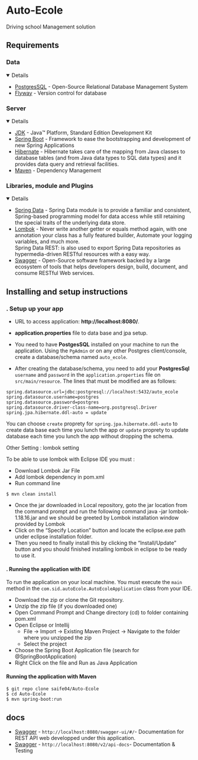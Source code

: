 # Auto-Ecole
Driving school Management solution


## Requirements


### Data

<details open="open">
   <ul>
      <li><a href="https://www.postgresql.org/">PostgresSQL</a> - Open-Source Relational Database Management System</li>
      <li><a href="https://flywaydb.org/">Flyway</a> - Version control for database</li>
   </ul>
</details>

### Server 

<details open="open">
   <ul>
      <li><a href="http://www.oracle.com/technetwork/java/javase/downloads/jdk8-downloads-2133151.html">JDK</a> - Java™ Platform, Standard Edition Development Kit</li>
      <li><a href="https://spring.io/projects/spring-boot">Spring Boot</a> - Framework to ease the bootstrapping and development of new Spring Applications</li>
      <li><a href="https://spring.io/projects/spring-boot">Hibernate</a> - Hibernate takes care of the mapping from Java classes to database tables (and from Java data types to SQL data types) and it provides data query and retrieval facilities.</li>
      <li><a href="https://maven.apache.org/">Maven</a> - Dependency Management</li>
   </ul>
</details>

###  Libraries, module and Plugins

<details open="open">
   <ul>
      <li><a href="https://github.com/ultraq/thymeleaf-layout-dialect">Spring Data</a> - Spring Data module is to provide a familiar and consistent, Spring-based programming model for data access while still retaining the special traits of the underlying data store.</li>
      <li><a href="https://projectlombok.org/">Lombok</a> - Never write another getter or equals method again, with one annotation your class has a fully featured builder,    Automate your logging variables, and much more.</li>
	   Spring Data REST: is also used to export Spring Data repositories as hypermedia-driven RESTful resources with a easy way.
      <li><a href="https://swagger.io/">Swagger</a> - Open-Source software framework backed by a large ecosystem of tools that helps developers design, build, document, and     consume RESTful Web services.</li>
   </ul>
</details>

## Installing and setup instructions


### . Setup up your app
* 	URL to access application: **http://localhost:8080/**.

* **application.properties** file to data base and jpa setup.
* You need to have **PostgesSQL** installed on your machine to run the application. Using the `PgAdmin` or on any other Postgres client/console, create a database/schema named `auto_ecole`.
* After creating the database/schema, you need to add your **PostgresSql** `username` and `password` in the `application.properties` file on `src/main/resource`. The lines that must be modified are as follows:

```properties
spring.datasource.url=jdbc:postgresql://localhost:5432/auto_ecole
spring.datasource.username=postgres
spring.datasource.password=postgres
spring.datasource.driver-class-name=org.postgresql.Driver
spring.jpa.hibernate.ddl-auto = update
``` 

You can choose `create` proprety for `spring.jpa.hibernate.ddl-auto` to create data base each time you lunch the app or `update` proprety to update database each time you lunch the app without dropping the schema.

Other Setting : lombok setting

To be able to use lombok with Eclipse IDE you must :
* Download Lombok Jar File
* Add lombok dependency in pom.xml
* Run command line

 ```shell 
 $ mvn clean install
 ```
* Once the jar downloaded in Local repository, goto the jar location from the command prompt and run the following command java -jar lombok-1.18.16.jar and we should be greeted by Lombok installation window provided by Lombok
*  Click on the “Specify Location” button and locate the eclipse.exe path under eclipse installation folder.
*  Then you need to finally install this by clicking the “Install/Update” button and you should finished installing lombok in eclipse to be ready to use it.



#### . Running the application with IDE

To run the application on your local machine. You must execute the `main` method in the `com.sid.autoEcole.AutoEcoleApplication` class from your IDE.

* 	Download the zip or clone the Git repository.
* 	Unzip the zip file (if you downloaded one)
* 	Open Command Prompt and Change directory (cd) to folder containing pom.xml
* 	Open Eclipse or Intellij
	* File -> Import -> Existing Maven Project -> Navigate to the folder where you unzipped the zip
	* Select the project
* 	Choose the Spring Boot Application file (search for @SpringBootApplication)
* 	Right Click on the file and Run as Java Application

#### Running the application with Maven


```shell
$ git repo clone saife04/Auto-Ecole
$ cd Auto-Ecole
$ mvn spring-boot:run
```


## docs


 * 	[Swagger](http://localhost:8080/swagger-ui/#/) - `http://localhost:8080/swagger-ui/#/`- Documentation for REST API web developped under this application.
 * 	[Swagger](http://localhost:8080/v2/api-docs) - `http://localhost:8080/v2/api-docs`- Documentation & Testing

